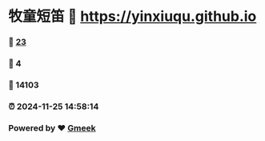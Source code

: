 # 牧童短笛 :link: https://yinxiuqu.github.io 
### :page_facing_up: [23](https://yinxiuqu.github.io/tag.html) 
### :speech_balloon: 4 
### :hibiscus: 14103 
### :alarm_clock: 2024-11-25 14:58:14 
### Powered by :heart: [Gmeek](https://github.com/Meekdai/Gmeek)
